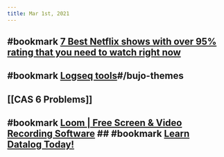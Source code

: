 ```yaml
---
title: Mar 1st, 2021
---
```


## #bookmark [7 Best Netflix shows with over 95% rating that you need to watch right now](https://www.gqindia.com/binge-watch/collection/best-netflix-shows-with-over-95-rating-that-you-need-to-watch-right-now/)
## #bookmark [Logseq tools](https://piotrsss.github.io/logseq-tools/public/)#/bujo-themes
## [[CAS  6 Problems]]
## #bookmark [Loom | Free Screen &amp; Video Recording Software](https://www.loom.com/share/0fa21098287740fa9e0091377eb07165) ## #bookmark [Learn Datalog Today!](http://www.learndatalogtoday.org/chapter/2)